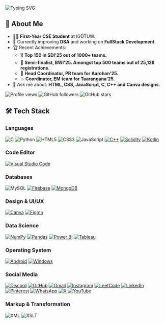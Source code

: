 ![Typing SVG](https://readme-typing-svg.demolab.com/?weight=500&color=F70D0D&lines=Hello!+I+am+Aditi+Gupta.)

## 🚀 About Me
- 👩‍💻 **First-Year CSE Student** at IGDTUW.
- 🌱 Currently improving **DSA** and working on **FullStack Development**.
- 🏆 Recent Achievements:
  - 🎖️ **Top 150 in SDI'25 out of 1000+ teams.**
  - 🥈 **Semi-finalist, BWI'25. Amongst top 500 teams out of 25,128 registrations.**
  - 🌟 **Head Coordinator, PR team for Aarohan'25.**
  - 💥 **Coordinator, EM team for Taarangana'25.**
- 💬 Ask me about: **HTML, CSS, JavaScript, C, C++ and Canva designs.**

![Profile views](https://komarev.com/ghpvc/?username=AditiGupta-tech&color=blue&style=flat)
![GitHub followers](https://img.shields.io/github/followers/AditiGupta-tech?style=social)
![GitHub stars](https://img.shields.io/github/stars/AditiGupta-tech?style=social)

## 🛠️ Tech Stack

### Languages
![C](https://img.shields.io/badge/C-A8B9CC?style=for-the-badge&logo=c&logoColor=white)
![Python](https://img.shields.io/badge/Python-3776AB?style=for-the-badge&logo=python&logoColor=white)
![HTML5](https://img.shields.io/badge/HTML5-E34F26?style=for-the-badge&logo=html5&logoColor=white)
![CSS3](https://img.shields.io/badge/CSS3-1572B6?style=for-the-badge&logo=css3&logoColor=white)
![JavaScript](https://img.shields.io/badge/JavaScript-F7DF1E?style=for-the-badge&logo=javascript&logoColor=black)
[![C++](https://img.shields.io/badge/C++-%2300599C.svg?logo=c%2B%2B&logoColor=white)](#)
[![Solidity](https://img.shields.io/badge/Solidity-363636?logo=solidity&logoColor=fff)](#)
[![Kotlin](https://img.shields.io/badge/Kotlin-%237F52FF.svg?logo=kotlin&logoColor=white)](#)

### Code Editor
[![Visual Studio Code](https://custom-icon-badges.demolab.com/badge/Visual%20Studio%20Code-0078d7.svg?logo=vsc&logoColor=white)](#)

### Databases
![MySQL](https://img.shields.io/badge/MySQL-4479A1?style=for-the-badge&logo=mysql&logoColor=white)
[![Firebase](https://img.shields.io/badge/Firebase-039BE5?logo=Firebase&logoColor=white)](#)
[![MongoDB](https://img.shields.io/badge/MongoDB-%234ea94b.svg?logo=mongodb&logoColor=white)](#)

### Design & UI/UX
[![Canva](https://img.shields.io/badge/Canva-%2300C4CC.svg?&logo=Canva&logoColor=white)](#)
[![Figma](https://img.shields.io/badge/Figma-F24E1E?logo=figma&logoColor=white)](#)

### Data Science
[![NumPy](https://img.shields.io/badge/NumPy-4DABCF?logo=numpy&logoColor=fff)](#)
[![Pandas](https://img.shields.io/badge/Pandas-150458?logo=pandas&logoColor=fff)](#)
[![Power BI](https://custom-icon-badges.demolab.com/badge/Power%20BI-F1C912?logo=power-bi&logoColor=fff)](#)
[![Tableau](https://custom-icon-badges.demolab.com/badge/Tableau-0176D3?logo=tableau&logoColor=fff)](#)

### Operating System
[![Android](https://img.shields.io/badge/Android-3DDC84?logo=android&logoColor=white)](#)
[![Windows](https://custom-icon-badges.demolab.com/badge/Windows-0078D6?logo=windows11&logoColor=white)](#)

### Social Media
[![Discord](https://img.shields.io/badge/Discord-%235865F2.svg?&logo=discord&logoColor=white)](#)
[![GitHub](https://img.shields.io/badge/GitHub-%23121011.svg?logo=github&logoColor=white)](#)
[![Gmail](https://img.shields.io/badge/Gmail-D14836?logo=gmail&logoColor=white)](#)
[![Instagram](https://img.shields.io/badge/Instagram-%23E4405F.svg?logo=Instagram&logoColor=white)](#)
[![LeetCode](https://img.shields.io/badge/LeetCode-000000?logo=LeetCode&logoColor=#d16c06)](#)
[![LinkedIn](https://custom-icon-badges.demolab.com/badge/LinkedIn-0A66C2?logo=linkedin-white&logoColor=fff)](#)
[![Pinterest](https://img.shields.io/badge/Pinterest-%23E60023.svg?logo=Pinterest&logoColor=white)](#)
[![WhatsApp](https://img.shields.io/badge/WhatsApp-25D366?logo=whatsapp&logoColor=white)](#)
[![X](https://img.shields.io/badge/X-%23000000.svg?logo=X&logoColor=white)](#)
[![YouTube](https://img.shields.io/badge/YouTube-%23FF0000.svg?logo=YouTube&logoColor=white)](#)

### Markup & Transformation
![XML](https://img.shields.io/badge/XML-FF6600?style=for-the-badge&logo=xml&logoColor=white)
![XSLT](https://img.shields.io/badge/XSLT-FF9900?style=for-the-badge&logoColor=white)


